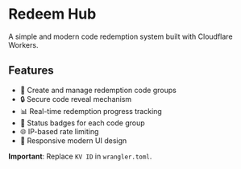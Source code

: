 # Redeem Hub

A simple and modern code redemption system built with Cloudflare Workers.

## Features

- 🎫 Create and manage redemption code groups
- 🔒 Secure code reveal mechanism
- 📊 Real-time redemption progress tracking
- 🎯 Status badges for each code group
- 🌐 IP-based rate limiting
- 📱 Responsive modern UI design

**Important**: Replace `KV ID` in `wrangler.toml`.
